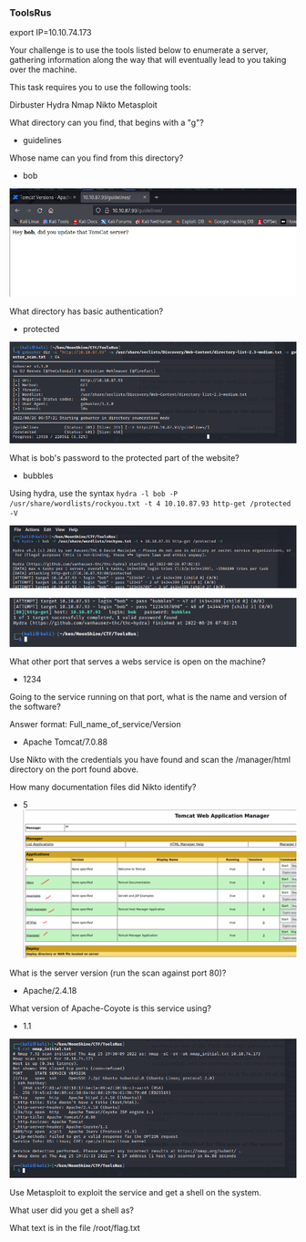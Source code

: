 ### ToolsRus

export IP=10.10.74.173

Your challenge is to use the tools listed below to enumerate a server, gathering information along the way that will eventually lead to you taking over the machine.

This task requires you to use the following tools:

Dirbuster
Hydra
Nmap
Nikto
Metasploit

What directory can you find, that begins with a "g"?

- guidelines


Whose name can you find from this directory?

- bob 

![](../../img/Pasted%20image%2020220826070002.png)

What directory has basic authentication?

- protected

![](../../img/Pasted%20image%2020220826065903.png)

What is bob's password to the protected part of the website?

- bubbles

Using hydra, use the syntax `hydra -l bob -P /usr/share/wordlists/rockyou.txt -t 4 10.10.87.93 http-get /protected -V `

![](../../img/Pasted%20image%2020220826070316.png)

![](../../img/Pasted%20image%2020220826070324.png)

What other port that serves a webs service is open on the machine?
- 1234


Going to the service running on that port, what is the name and version of the software?

Answer format: Full_name_of_service/Version

- Apache Tomcat/7.0.88


Use Nikto with the credentials you have found and scan the /manager/html directory on the port found above.

How many documentation files did Nikto identify?
- 5
![](../../img/Pasted%20image%2020220826070430.png)

What is the server version (run the scan against port 80)?

- Apache/2.4.18

What version of Apache-Coyote is this service using?

- 1.1

![](../../img/Pasted%20image%2020220826065706.png)

Use Metasploit to exploit the service and get a shell on the system.

What user did you get a shell as?



What text is in the file /root/flag.txt

